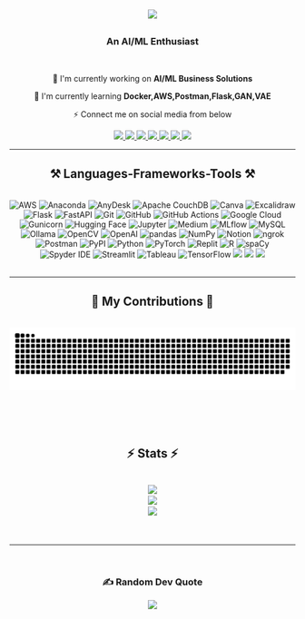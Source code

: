 

 <h1 align="center">
    <img src="https://readme-typing-svg.herokuapp.com/?font=Righteous&size=35&center=true&vCenter=true&width=500&height=70&duration=4000&lines=Hi+There!+👋;+I'm+Yash+Sarnaik!;" />
</h1>

<h3 align="center">An AI/ML Enthusiast </h3>

<br/>

<div align="center">
 
 🔭 I'm currently working on **AI/ML Business Solutions**
 
 🌱 I'm currently learning **Docker,AWS,Postman,Flask,GAN,VAE**

⚡ Connect me on social media from below

 </div>

 <div align="center"> 
  <a href="mailto:yashsarnaik2303@gmail.com">
    <img src="https://img.shields.io/badge/Gmail-333333?style=for-the-badge&logo=gmail&logoColor=red" />
  </a>
  <a href="https://linkedin.com/in/yashsarnaik-23" target="_blank">
    <img src="https://img.shields.io/badge/LinkedIn-0077B5?style=for-the-badge&logo=linkedin&logoColor=white" target="_blank" />
  </a>
  <a href="https://yashsarnaik.streamlit.app" target="_blank">
     <img src="https://img.shields.io/badge/Portfolio-FF5722?style=for-the-badge&logo=todoist&logoColor=white" target="_blank" /> 
  </a>
  <a href="https://www.instagram.com/yashsarnaik23/" target="_blank">
     <img src="https://img.shields.io/badge/Instagram-E4405F?style=for-the-badge&logo=instagram&logoColor=white" target="_blank" /> 
  </a>
  <a href="https://www.snapchat.com/add/sarnaik1023?share_id=7KuIaoFjEgs&locale=en-GB" target="_blank">
     <img src="https://img.shields.io/badge/Snapchat-FFFC00?style=for-the-badge&logo=snapchat&logoColor=white" target="_blank" /> 
  </a>
   <a href="https://x.com/Yash_Sarnaik23" target="_blank">
     <img src="https://img.shields.io/badge/X-%23000000.svg?style=for-the-badge&logo=X&logoColor=white" target="_blank" /> 
  </a>
   <a href="https://www.threads.net/@yashsarnaik23" target="_blank">
     <img src="https://img.shields.io/badge/Threads-000000?style=for-the-badge&logo=Threads&logoColor=white" target="_blank" /> 
  </a>       
</div>

 <hr/>
 
<h2 align="center">⚒️ Languages-Frameworks-Tools ⚒️</h2>
<br/>
<div align="center">

  <img src="https://img.shields.io/badge/Amazon%20Web%20Services-232F3E.svg?style=for-the-badge&logo=Amazon-Web-Services&logoColor=white" alt="AWS" />
  <img src="https://img.shields.io/badge/Anaconda-44A833.svg?style=for-the-badge&logo=Anaconda&logoColor=white" alt="Anaconda" />
  <img src="https://img.shields.io/badge/AnyDesk-EF443B.svg?style=for-the-badge&logo=AnyDesk&logoColor=white" alt="AnyDesk" />
  <img src="https://img.shields.io/badge/Apache%20CouchDB-E42528.svg?style=for-the-badge&logo=Apache-CouchDB&logoColor=white" alt="Apache CouchDB" />
  <img src="https://img.shields.io/badge/Canva-00C4CC.svg?style=for-the-badge&logo=Canva&logoColor=white" alt="Canva" />
  <img src="https://img.shields.io/badge/Excalidraw-6965DB.svg?style=for-the-badge&logo=Excalidraw&logoColor=white" alt="Excalidraw" />
  <img src="https://img.shields.io/badge/Flask-000000.svg?style=for-the-badge&logo=Flask&logoColor=white" alt="Flask" />
  <img src="https://img.shields.io/badge/FastAPI-009688.svg?style=for-the-badge&logo=FastAPI&logoColor=white" alt="FastAPI" />
  <img src="https://img.shields.io/badge/Git-F05032.svg?style=for-the-badge&logo=Git&logoColor=white" alt="Git" />
  <img src="https://img.shields.io/badge/GitHub-181717.svg?style=for-the-badge&logo=GitHub&logoColor=white" alt="GitHub" />
  <img src="https://img.shields.io/badge/GitHub%20Actions-2088FF.svg?style=for-the-badge&logo=GitHub-Actions&logoColor=white" alt="GitHub Actions" />
  <img src="https://img.shields.io/badge/Google%20Cloud-4285F4.svg?style=for-the-badge&logo=Google-Cloud&logoColor=white" alt="Google Cloud" />
  <img src="https://img.shields.io/badge/Gunicorn-499848.svg?style=for-the-badge&logo=Gunicorn&logoColor=white" alt="Gunicorn" />
  <img src="https://img.shields.io/badge/Hugging%20Face-FFD21E.svg?style=for-the-badge&logo=Hugging-Face&logoColor=black" alt="Hugging Face" />
  <img src="https://img.shields.io/badge/Jupyter-F37626.svg?style=for-the-badge&logo=Jupyter&logoColor=white" alt="Jupyter" />
  <img src="https://img.shields.io/badge/Medium-000000.svg?style=for-the-badge&logo=Medium&logoColor=white" alt="Medium" />
  <img src="https://img.shields.io/badge/MLflow-0194E2.svg?style=for-the-badge&logo=MLflow&logoColor=white" alt="MLflow" />
  <img src="https://img.shields.io/badge/MySQL-4479A1.svg?style=for-the-badge&logo=MySQL&logoColor=white" alt="MySQL" />
  <img src="https://img.shields.io/badge/Ollama-000000.svg?style=for-the-badge&logo=Ollama&logoColor=white" alt="Ollama" />
  <img src="https://img.shields.io/badge/OpenCV-5C3EE8.svg?style=for-the-badge&logo=OpenCV&logoColor=white" alt="OpenCV" />
  <img src="https://img.shields.io/badge/OpenAI-412991.svg?style=for-the-badge&logo=OpenAI&logoColor=white" alt="OpenAI" />
  <img src="https://img.shields.io/badge/pandas-150458.svg?style=for-the-badge&logo=pandas&logoColor=white" alt="pandas" />
  <img src="https://img.shields.io/badge/NumPy-013243.svg?style=for-the-badge&logo=NumPy&logoColor=white" alt="NumPy" />
  <img src="https://img.shields.io/badge/Notion-000000.svg?style=for-the-badge&logo=Notion&logoColor=white" alt="Notion" />
  <img src="https://img.shields.io/badge/ngrok-1F1E37.svg?style=for-the-badge&logo=ngrok&logoColor=white" alt="ngrok" />
  <img src="https://img.shields.io/badge/Postman-FF6C37.svg?style=for-the-badge&logo=Postman&logoColor=white" alt="Postman" />
  <img src="https://img.shields.io/badge/PyPI-3775A9.svg?style=for-the-badge&logo=PyPI&logoColor=white" alt="PyPI" />
  <img src="https://img.shields.io/badge/Python-3776AB.svg?style=for-the-badge&logo=Python&logoColor=white" alt="Python" />
  <img src="https://img.shields.io/badge/PyTorch-EE4C2C.svg?style=for-the-badge&logo=PyTorch&logoColor=white" alt="PyTorch" />
  <img src="https://img.shields.io/badge/Replit-F26207.svg?style=for-the-badge&logo=Replit&logoColor=white" alt="Replit" />
  <img src="https://img.shields.io/badge/R-276DC3.svg?style=for-the-badge&logo=R&logoColor=white" alt="R" />
  <img src="https://img.shields.io/badge/spaCy-09A3D5.svg?style=for-the-badge&logo=spaCy&logoColor=white" alt="spaCy" />
  <img src="https://img.shields.io/badge/Spyder%20IDE-FF0000.svg?style=for-the-badge&logo=Spyder-IDE&logoColor=white" alt="Spyder IDE" />
  <img src="https://img.shields.io/badge/Streamlit-FF4B4B.svg?style=for-the-badge&logo=Streamlit&logoColor=white" alt="Streamlit" />
  <img src="https://img.shields.io/badge/Tableau-E97627.svg?style=for-the-badge&logo=Tableau&logoColor=white" alt="Tableau" />
  <img src="https://img.shields.io/badge/TensorFlow-FF6F00.svg?style=for-the-badge&logo=TensorFlow&logoColor=white" alt="TensorFlow" />
 <img src=" https://img.shields.io/badge/LangChain-1C3C3C.svg?style=for-the-badge&logo=LangChain&logoColor=white"/>
 <img src="https://img.shields.io/badge/Perplexity-1FB8CD.svg?style=for-the-badge&logo=Perplexity&logoColor=white"/>
 <img src="https://img.shields.io/badge/Anthropic-191919.svg?style=for-the-badge&logo=Anthropic&logoColor=white"/>
</div>

<br/>
<hr/>

<div align="center">
  <h2>🐍 My Contributions 🐍</h2>
  <br>
  <img alt="snake eating my contributions" src="https://raw.githubusercontent.com/yashsarnaik/yashsarnaik/output/github-contribution-grid-snake.svg" />
  
  <br/><br/><br/>


<h2 align="center">⚡ Stats ⚡</h2>
<br>
<div align="center">
  <img width=390 src="https://github-readme-stats.vercel.app/api?username=yashsarnaik&theme=dark&hide_border=false&include_all_commits=true&count_private=true"/>
 <br>
  <img width=390 src="https://github-readme-streak-stats.herokuapp.com/?user=yashsarnaik&theme=dark&hide_border=false" />
  <br/>
  <img width=390 src="https://github-readme-stats.vercel.app/api/top-langs/?username=yashsarnaik&theme=dark&hide_border=false&include_all_commits=true&count_private=true&layout=compact" />
</div>
<br/><br/>
<hr/>
<br/>



### ✍️ Random Dev Quote
![](https://quotes-github-readme.vercel.app/api?type=horizontal&theme=radical)
